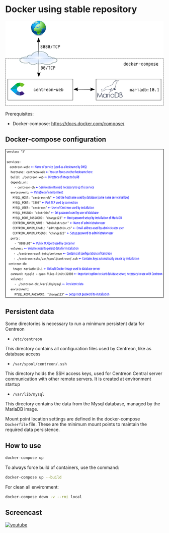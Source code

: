 Docker using stable repository
==============================

![docker-compose-diagram](doc/images/diagram-docker-compose.png)

Prerequisites:

- Docker-compose: <https://docs.docker.com/compose/>

Docker-compose configuration
----------------------------

![docker-compose-desc](doc/images/docker-compose-desc.png)

Persistent data
---------------

Some directories is necessary to run a minimum persistent data for Centreon

- `/etc/centreon`

This directory contains all configuration files used by Centreon, like as database access

- `/var/spool/centreon/.ssh`

This directory holds the SSH access keys, used for Centreon Central server communication with other remote servers. It is created at environment startup

- `/var/lib/mysql`

This directory contains the data from the Mysql database, managed by the MariaDB image.

Mount point location settings are defined in the docker-compose `Dockerfile` file. These are the minimum mount points to maintain the required data persistence.

How to use
----------

```bash
docker-compose up
```

To always force build of containers, use the command:

```bash
docker-compose up --build
```

For clean all environment:

```bash
docker-compose down -v --rmi local
```

Screencast
----------

[![youtube](http://i.imgur.com/tDiuIm0.png)](https://youtu.be/5GtVYwrKAWA)
